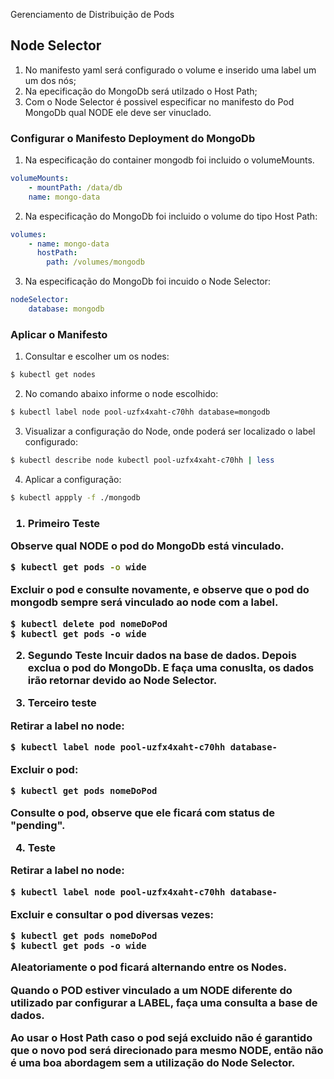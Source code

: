 <hh1>Gerenciamento de Distribuição de Pods</h1>

<h2>Node Selector</h2>

1. No manifesto yaml será configurado o volume e inserido uma label um um dos nós;
2. Na epecificação do MongoDb será utilzado o Host Path;
3. Com o Node Selector é possivel especificar no manifesto do Pod MongoDb qual NODE ele deve
ser vinuclado. 

<h3>Configurar o Manifesto Deployment do MongoDb</h3>

1. Na especificação do container mongodb foi incluido o volumeMounts.
``` yaml
volumeMounts:
    - mountPath: /data/db
    name: mongo-data
```

2. Na especificação do MongoDb foi incluido o volume do tipo Host Path:
``` yaml
volumes:
    - name: mongo-data
      hostPath:          
        path: /volumes/mongodb
```

3. Na especificação do MongoDb foi incuido o Node Selector:
``` yaml
nodeSelector:
    database: mongodb
```

<h3>Aplicar o Manifesto</h3>

1. Consultar e escolher um os nodes:
``` bash
$ kubectl get nodes
```

2. No comando abaixo informe o node escolhido:
``` bash
$ kubectl label node pool-uzfx4xaht-c70hh database=mongodb
```

3. Visualizar a configuração do Node, onde poderá ser localizado o label configurado:
``` bash
$ kubectl describe node kubectl pool-uzfx4xaht-c70hh | less
```

4. Aplicar a configuração:
``` bash
$ kubectl appply -f ./mongodb
```

<h3><Testes/h3>

1. Primeiro Teste

Observe qual NODE o pod do MongoDb está vinculado.
``` bash
$ kubectl get pods -o wide
```

Excluir o pod e consulte novamente, e observe que o pod do mongodb sempre será 
vinculado ao node com a label.
```
$ kubectl delete pod nomeDoPod
$ kubectl get pods -o wide
```

2. Segundo Teste
Incuir dados na base de dados.
Depois exclua o pod do MongoDb.
E faça uma conuslta, os dados irão retornar devido ao Node Selector.

3. Terceiro teste

Retirar a label no node:
``` bash
$ kubectl label node pool-uzfx4xaht-c70hh database-
``` 

Excluir o pod:
```
$ kubectl get pods nomeDoPod
```

Consulte o pod, observe que ele ficará com status de "pending".


4. Teste

Retirar a label no node:
``` bash
$ kubectl label node pool-uzfx4xaht-c70hh database-
``` 

Excluir e consultar o pod diversas vezes:
```
$ kubectl get pods nomeDoPod
$ kubectl get pods -o wide
```

Aleatoriamente o pod ficará alternando entre os Nodes.

Quando o POD estiver vinculado a um NODE diferente do utilizado par configurar a LABEL,
faça uma consulta a base de dados.

Ao usar o Host Path caso o pod sejá excluido não é garantido que o novo pod
será direcionado para mesmo NODE, então não é uma boa abordagem sem a utilização
do Node Selector.




